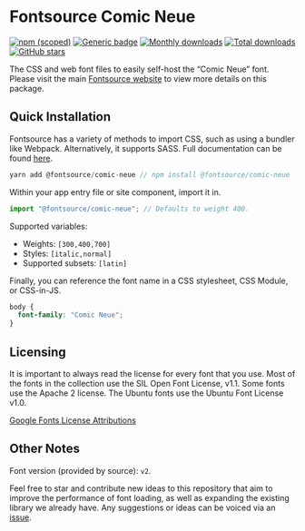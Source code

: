 # Fontsource Comic Neue

[![npm (scoped)](https://img.shields.io/npm/v/@fontsource/comic-neue?color=brightgreen)](https://www.npmjs.com/package/@fontsource/comic-neue) [![Generic badge](https://img.shields.io/badge/fontsource-passing-brightgreen)](https://github.com/fontsource/fontsource) [![Monthly downloads](https://badgen.net/npm/dm/@fontsource/comic-neue)](https://github.com/fontsource/fontsource) [![Total downloads](https://badgen.net/npm/dt/@fontsource/comic-neue)](https://github.com/fontsource/fontsource) [![GitHub stars](https://img.shields.io/github/stars/fontsource/fontsource.svg?style=social&label=Star)](https://github.com/fontsource/fontsource/stargazers)

The CSS and web font files to easily self-host the “Comic Neue” font. Please visit the main [Fontsource website](https://fontsource.org/fonts/comic-neue) to view more details on this package.

## Quick Installation

Fontsource has a variety of methods to import CSS, such as using a bundler like Webpack. Alternatively, it supports SASS. Full documentation can be found [here](https://fontsource.org/docs/introduction).

```javascript
yarn add @fontsource/comic-neue // npm install @fontsource/comic-neue
```

Within your app entry file or site component, import it in.

```javascript
import "@fontsource/comic-neue"; // Defaults to weight 400.
```

Supported variables:

- Weights: `[300,400,700]`
- Styles: `[italic,normal]`
- Supported subsets: `[latin]`

Finally, you can reference the font name in a CSS stylesheet, CSS Module, or CSS-in-JS.

```css
body {
  font-family: "Comic Neue";
}
```

## Licensing

It is important to always read the license for every font that you use.
Most of the fonts in the collection use the SIL Open Font License, v1.1. Some fonts use the Apache 2 license. The Ubuntu fonts use the Ubuntu Font License v1.0.

[Google Fonts License Attributions](https://fonts.google.com/attribution)

## Other Notes

Font version (provided by source): `v2`.

Feel free to star and contribute new ideas to this repository that aim to improve the performance of font loading, as well as expanding the existing library we already have. Any suggestions or ideas can be voiced via an [issue](https://github.com/fontsource/fontsource/issues).
